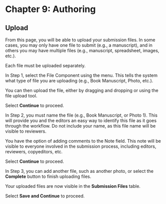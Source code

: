 # Chapter 9: Authoring
## Upload

From this page, you will be able to upload your submission files. In some cases, you may only have one file to submit (e.g., a manuscript), and in others you may have multiple files (e.g., manuscript, spreadsheet, images, etc.).

Each file must be uploaded separately.

In Step 1, select the File Component using the menu. This tells the system what type of file you are uploading (e.g., Book Manuscript, Photo, etc.).

You can then upload the file, either by dragging and dropping or using the file upload tool.

Select **Continue** to proceed.

In Step 2, you must name the file (e.g., Book Manuscript, or Photo 1). This will provide you and the editors an easy way to identify this file as it goes through the workflow. Do not include your name, as this file name will be visible to reviewers.

You have the option of adding comments to the Note field. This note will be visible to everyone involved in the submission process, including editors, reviewers, copyeditors, etc.

Select **Continue** to proceed.

In Step 3, you can add another file, such as another photo, or select the **Complete** button to finish uploading files.

Your uploaded files are now visible in the **Submission Files** table.

Select **Save and Continue** to proceed.

